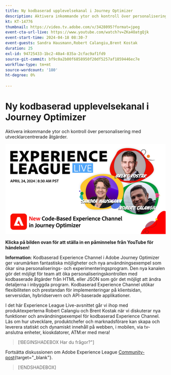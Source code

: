 ```yaml
---
title: Ny kodbaserad upplevelsekanal i Journey Optimizer
description: Aktivera inkommande ytor och kontroll över personalisering med utvecklarcentrerade åtgärder.
kt: KT-14776
thumbnail: https://video.tv.adobe.com/v/3428095?format=jpeg
event-cta-url-live: https://www.youtube.com/watch?v=ZKa4OatgQjk
event-start-time: 2024-04-18 08:30-7
event-guests: Sandra Hausmann,Robert Calangiu,Brent Kostak
duration: 25
exl-id: 94725433-1bc2-40a4-835a-2cfac9af1fd9
source-git-commit: bf9c0a2b00f6858950f20df5257af1859446ec7e
workflow-type: tm+mt
source-wordcount: '180'
ht-degree: 0%

---
```


# Ny kodbaserad upplevelsekanal i Journey Optimizer

Aktivera inkommande ytor och kontroll över personalisering med utvecklarcentrerade åtgärder.

[![ExL LIVE 17 jan 2024](assets/WebBanner-Apr24-2024.jpg)](https://www.youtube.com/watch?v=ZKa4OatgQjk)

**Klicka på bilden ovan för att ställa in en påminnelse från YouTube för händelsen!**

**Information**: Kodbaserad Experience Channel i Adobe Journey Optimizer ger varumärken fantastiska möjligheter och nya användningsexempel som ökar sina personaliserings- och experimenteringsprogram. Den nya kanalen gör det möjligt för team att öka personaliseringskontrollen med kodbaserade åtgärder från HTML eller JSON som gör det möjligt att ändra detaljerna i inbyggda program. Kodbaserad Experience Channel utökar flexibiliteten och prestandan för implementeringar på klientsidan, serversidan, hybridservern och API-baserade applikationer.

I det här Experience League Live-avsnittet går vi ihop med produktexperterna Robert Calangiu och Brent Kostak när vi diskuterar nya funktioner och användningsexempel för kodbaserad Experience Channel. Läs om hur utvecklare, produktchefer och marknadsförare kan skapa och leverera statiskt och dynamiskt innehåll på webben, i mobilen, via tv-anslutna enheter, kioskdatorer, ATM:er med mera!

>[!BEGINSHADEBOX Har du frågor?&quot;]

Fortsätta diskussionen om Adobe Experience League [Community-post](https://experienceleaguecommunities.adobe.com/t5/journey-optimizer-discussions/experience-league-live-post-session-discussion-new-code-based/m-p/668305#M205){target="_blank"}.

>[!ENDSHADEBOX]

